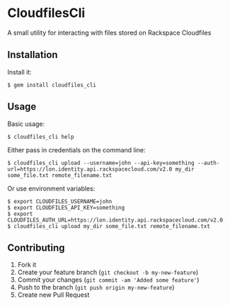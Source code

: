 # CloudfilesCli

A small utility for interacting with files stored on Rackspace Cloudfiles

## Installation

Install it:

    $ gem install cloudfiles_cli

## Usage

Basic usage:

    $ cloudfiles_cli help

Either pass in credentials on the command line:

    $ cloudfiles_cli upload --username=john --api-key=something --auth-url=https://lon.identity.api.rackspacecloud.com/v2.0 my_dir some_file.txt remote_filename.txt

Or use environment variables:

    $ export CLOUDFILES_USERNAME=john
    $ export CLOUDFILES_API_KEY=something
    $ export CLOUDFILES_AUTH_URL=https://lon.identity.api.rackspacecloud.com/v2.0
    $ cloudfiles_cli upload my_dir some_file.txt remote_filename.txt

## Contributing

1. Fork it
2. Create your feature branch (`git checkout -b my-new-feature`)
3. Commit your changes (`git commit -am 'Added some feature'`)
4. Push to the branch (`git push origin my-new-feature`)
5. Create new Pull Request
